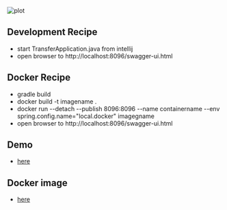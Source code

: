 ![plot](https://github.com/bibimchi/whiteplayground.frontend/blob/master/src/asset/favicon.png)

## Development Recipe
* start TransferApplication.java from intellij 
* open browser to http://localhost:8096/swagger-ui.html

## Docker Recipe
* gradle build
* docker build -t imagename .
* docker run --detach --publish 8096:8096 --name containername --env spring.config.name="local.docker" imagegname
* open browser to http://localhost:8096/swagger-ui.html

## Demo
* [here](https://kimchistudio.tech/wp/back/swagger-ui.html)

## Docker image
* [here](https://hub.docker.com/repository/docker/kimchiboy/wp_back)
